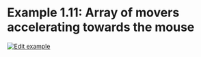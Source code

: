 # Example 1.11: Array of movers accelerating towards the mouse

[![Edit example](https://codesandbox.io/static/img/play-codesandbox.svg)](https://codesandbox.io/s/github/mhyfritz/the-nature-of-code-canvas-sketch/tree/master/01-vectors/11-array-movers-accelerating-towards-mouse/sandbox)
